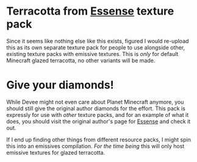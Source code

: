 # Terracotta from [Essense](https://www.planetminecraft.com/texture-pack/essense-proof-of-concept/) texture pack
Since it seems like nothing else like this exists, figured I would re-upload this as its own separate texture pack for people to use alongside other, existing texture packs with emissive textures. This is _only_ for default Minecraft glazed terracotta, no other variants will be made.

# Give your diamonds!
While Devee might not even care about Planet Minecraft anymore, you should still give the original author diamonds for the effort. This pack is expressly for use with _other_ texture packs, and for an example of what it does, you should visit the original author's page for [Essense](https://www.planetminecraft.com/texture-pack/essense-proof-of-concept/) and check it out.

If I end up finding other things from different resource packs, I might spin this into an emissives compilation. _For the time being_ this will only host emissive textures for glazed terracotta.
